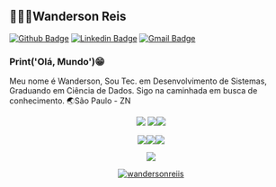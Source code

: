 ## 👨🏾‍💻Wanderson Reis

[![Github Badge](https://camo.githubusercontent.com/2c474eebc0b579426e4725a3c709dd9567b376e338c60d630bb268d977b7fb19/68747470733a2f2f696d672e736869656c64732e696f2f62616467652f2d4769746875622d3030303f7374796c653d666c61742d737175617265266c6f676f3d476974687562266c6f676f436f6c6f723d7768697465266c696e6b3d68747470733a2f2f6769746875622e636f6d2f6476646e6f74666f756e64)](https://github.com/wandersonreiis)  [![Linkedin Badge](https://camo.githubusercontent.com/bcc835f89077daa2ecf5d7eefd1d1c1a3a3db99f380559a5f67d56b05875b44a/68747470733a2f2f696d672e736869656c64732e696f2f62616467652f2d4c696e6b6564496e2d626c75653f7374796c653d666c61742d737175617265266c6f676f3d4c696e6b6564696e266c6f676f436f6c6f723d7768697465266c696e6b3d68747470733a2f2f7777772e6c696e6b6564696e2e636f6d2f696e2f64617669642d73616e746f732d6134383230343162322f)](https://www.linkedin.com/in/wandersonreiis/)  [![Gmail Badge](https://camo.githubusercontent.com/fe4b580102f0dab012cdf5cadceb57952b51dab20403f8ebd04f71a501565a1f/68747470733a2f2f696d672e736869656c64732e696f2f62616467652f2d476d61696c2d6331343433383f7374796c653d666c61742d737175617265266c6f676f3d476d61696c266c6f676f436f6c6f723d7768697465266c696e6b3d6d61696c746f3a636f6e7461746f2e64766473616e746f7340676d61696c2e636f6d)](mailto:wwmaggot@gmail.com)

### [](https://github.com/dvdnotfound#opa-tudo-certo)Print('Olá, Mundo')😁


Meu nome é Wanderson, Sou Tec. em Desenvolvimento de Sistemas, Graduando em Ciência de Dados. Sigo na caminhada em busca de conhecimento.
🌏São Paulo - ZN
<p align = "center">
<img src="https://img.icons8.com/color/45/000000/html-5--v1.png"/> <img src="https://img.icons8.com/color/45/000000/css3.png"/><img src="https://img.icons8.com/color/45/000000/javascript.png"/>
  </p>
  
  
  





<p align = "center">
<img src="https://img.icons8.com/color/45/000000/python.png"/><img    src="https://img.icons8.com/fluent/45/000000/php.png"/><img     src="https://img.icons8.com/color/45/000000/power-bi.png"/>
  </p>

<p align = "center">
  <a href="https://github.com/wandersonreiis"><img src="https://github-readme-stats.vercel.app/api/top-langs/?username=wandersonreiis&layout=compact&theme=dark"/></a> 
  </p>
  <p align = "center">
  <a href="https://github.com/wandersonreiis"><img src="https://github-readme-stats.vercel.app/api?username=wandersonreiis&show_icons=true&theme=dark&include_all_commits=true&count_private=true" alt="wandersonreiis"/></a>
</p> 
